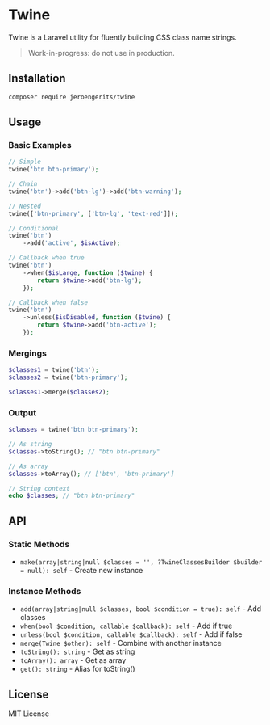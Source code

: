 # Twine

Twine is a Laravel utility for fluently building CSS class name strings.

> Work-in-progress: do not use in production.

## Installation

```bash
composer require jeroengerits/twine
```

## Usage

### Basic Examples

```php
// Simple
twine('btn btn-primary');

// Chain
twine('btn')->add('btn-lg')->add('btn-warning');

// Nested
twine(['btn-primary', ['btn-lg', 'text-red']]);

// Conditional
twine('btn')
    ->add('active', $isActive);

// Callback when true
twine('btn')
    ->when($isLarge, function ($twine) {
        return $twine->add('btn-lg');
    });

// Callback when false
twine('btn')
    ->unless($isDisabled, function ($twine) {
        return $twine->add('btn-active');
    });
```

### Mergings

```php
$classes1 = twine('btn');
$classes2 = twine('btn-primary');

$classes1->merge($classes2);
```

### Output

```php
$classes = twine('btn btn-primary');

// As string
$classes->toString(); // "btn btn-primary"

// As array
$classes->toArray(); // ['btn', 'btn-primary']

// String context
echo $classes; // "btn btn-primary"
```

## API

### Static Methods

- `make(array|string|null $classes = '', ?TwineClassesBuilder $builder = null): self` - Create new instance

### Instance Methods

- `add(array|string|null $classes, bool $condition = true): self` - Add classes
- `when(bool $condition, callable $callback): self` - Add if true
- `unless(bool $condition, callable $callback): self` - Add if false
- `merge(Twine $other): self` - Combine with another instance
- `toString(): string` - Get as string
- `toArray(): array` - Get as array
- `get(): string` - Alias for toString()

## License

MIT License